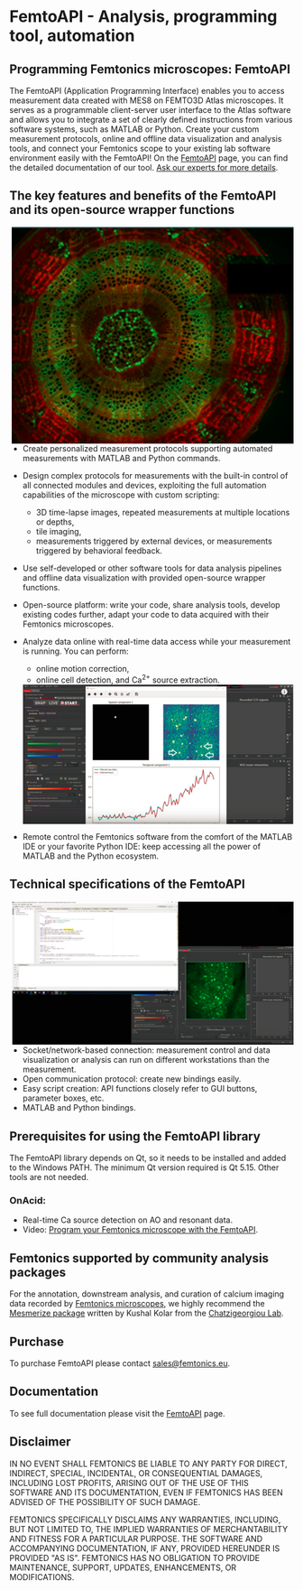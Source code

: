 # FemtoAPI - Analysis, programming tool, automation


## Programming Femtonics microscopes: FemtoAPI

The FemtoAPI (Application Programming Interface) enables you to access measurement data created with MES8 on FEMTO3D Atlas microscopes. It serves as a programmable client-server user interface to the Atlas software
and allows you to integrate a set of clearly defined instructions from various software systems,
such as MATLAB or Python.
Create your custom measurement protocols, online and offline data visualization and analysis
tools, and connect your Femtonics scope to your existing lab software environment easily with the FemtoAPI!
On the [FemtoAPI](https://femtonics.atlassian.net/wiki/spaces/API2/pages/1448161743/FemtoAPI+2.0) page, you can find the detailed documentation of our tool.
[Ask our experts for more details](mailto:info@femtonics.eu).


## The key features and benefits of the FemtoAPI and its open-source wrapper functions

<img src="https://github.com/Femtonics/FemtoAPI/blob/main/docs/img/Picture1.png" width="500" align="right">

- Create personalized measurement protocols supporting automated measurements with MATLAB and Python commands.
- Design complex protocols for measurements with the built-in control of all connected modules and devices, exploiting the full automation capabilities of the microscope with custom scripting:
  - 3D time-lapse images, repeated measurements at multiple locations or depths,
  - tile imaging,
  - measurements triggered by external devices, or measurements triggered by behavioral feedback.

- Use self-developed or other software tools for data analysis pipelines and offline data visualization with provided open-source wrapper functions.
- Open-source platform: write your code, share analysis tools, develop existing codes further, adapt your code to data acquired with their Femtonics microscopes.
- Analyze data online with real-time data access while your measurement is running. You can perform:
  - online motion correction,
  - online cell detection, and Ca<sup>2+</sup> source extraction.
  
  <img src="https://github.com/Femtonics/FemtoAPI/blob/main/docs/img/Picture2.png" width="500" align="center">
  
- Remote control the Femtonics software from the comfort of the MATLAB IDE or your favorite Python IDE: keep accessing all the power of MATLAB and the Python ecosystem.  

## Technical specifications of the FemtoAPI

  <img src="https://github.com/Femtonics/FemtoAPI/blob/main/docs/img/Picture3.png" width="500" align="right">

  - Socket/network-based connection: measurement control and data visualization or analysis can run on different workstations than the measurement.
  - Open communication protocol: create new bindings easily.
  - Easy script creation: API functions closely refer to GUI buttons, parameter boxes, etc.
  - MATLAB and Python bindings.

## Prerequisites for using the FemtoAPI library
The FemtoAPI library depends on Qt, so it needs to be installed and added to the Windows PATH. The minimum Qt version required is Qt 5.15. Other tools are not needed.
### OnAcid:
- Real-time Ca source detection on AO and resonant data.
- Video: [Program your Femtonics microscope with the FemtoAPI](https://www.youtube.com/watch?v=IQOnXeu4G7w&ab_channel=Femtonics).

## Femtonics supported by community analysis packages
For the annotation, downstream analysis, and curation of calcium imaging data recorded by [Femtonics microscopes](https://femtonics.eu/products/), we highly recommend the [Mesmerize package](https://github.com/kushalkolar/MESmerize) written by Kushal Kolar from the [Chatzigeorgiou Lab](https://www.chatzigeorgioulab.com/).
  
## Purchase

To purchase FemtoAPI please contact sales@femtonics.eu.

## Documentation
To see full documentation please visit the [FemtoAPI](https://femtonics.atlassian.net/wiki/spaces/API2/pages/1448161743/FemtoAPI+2.0) page.

## Disclaimer
IN NO EVENT SHALL FEMTONICS BE LIABLE TO ANY PARTY FOR DIRECT, INDIRECT, SPECIAL, 
INCIDENTAL, OR CONSEQUENTIAL DAMAGES, INCLUDING LOST PROFITS, ARISING OUT OF 
THE USE OF THIS SOFTWARE AND ITS DOCUMENTATION, EVEN IF FEMTONICS HAS BEEN 
ADVISED OF THE POSSIBILITY OF SUCH DAMAGE.

FEMTONICS SPECIFICALLY DISCLAIMS ANY WARRANTIES, INCLUDING, BUT NOT LIMITED TO, 
THE IMPLIED WARRANTIES OF MERCHANTABILITY AND FITNESS FOR A PARTICULAR 
PURPOSE. THE SOFTWARE AND ACCOMPANYING DOCUMENTATION, IF ANY, PROVIDED 
HEREUNDER IS PROVIDED "AS IS". FEMTONICS HAS NO OBLIGATION TO PROVIDE 
MAINTENANCE, SUPPORT, UPDATES, ENHANCEMENTS, OR MODIFICATIONS.
